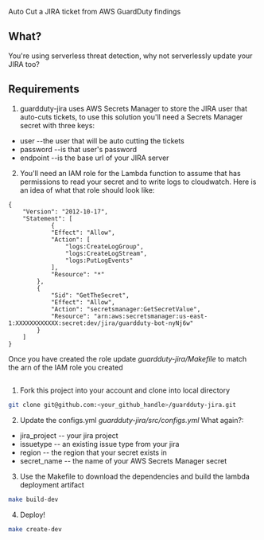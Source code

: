 Auto Cut a JIRA ticket from AWS GuardDuty findings

## What?
You're using serverless threat detection, why not serverlessly update your JIRA too?

## Requirements
1. guardduty-jira uses AWS Secrets Manager to store the JIRA user that auto-cuts tickets,
to use this solution you'll need a Secrets Manager secret with three keys:
* user --the user that will be auto cutting the tickets
* password --is that user's password
* endpoint --is the base url of your JIRA server

2. You'll need an IAM role for the Lambda function to assume that has permissions
to read your secret and to write logs to cloudwatch.  Here is an idea of what that role
should look like:

```
{
    "Version": "2012-10-17",
    "Statement": [
            {
            "Effect": "Allow",
            "Action": [
                "logs:CreateLogGroup",
                "logs:CreateLogStream",
                "logs:PutLogEvents"
            ],
            "Resource": "*"
        },
        {
            "Sid": "GetTheSecret",
            "Effect": "Allow",
            "Action": "secretsmanager:GetSecretValue",
            "Resource": "arn:aws:secretsmanager:us-east-1:XXXXXXXXXXXX:secret:dev/jira/guardduty-bot-nyNj6w"
        }
    ]
}
```

Once you have created the role update _guardduty-jira/Makefile_ to match the arn of the IAM role you created

## 

1. Fork this project into your account and clone into local directory
  ``` bash 
  git clone git@github.com:<your_github_handle>/guardduty-jira.git
  ```

2. Update the configs.yml 
_guardduty-jira/src/configs.yml_
What again?:
  * jira_project -- your jira project
  * issuetype -- an existing issue type from your jira
  * region -- the region that your secret exists in
  * secret_name -- the name of your AWS Secrets Manager secret

3. Use the Makefile to download the dependencies and build the lambda deployment artifact
  ``` bash
  make build-dev
  ```  

4. Deploy!
  ``` bash
  make create-dev
  ```
